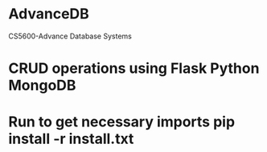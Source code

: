 # AdvanceDB

CS5600-Advance Database Systems

# CRUD operations using Flask Python MongoDB

# Run to get necessary imports  pip install -r install.txt
